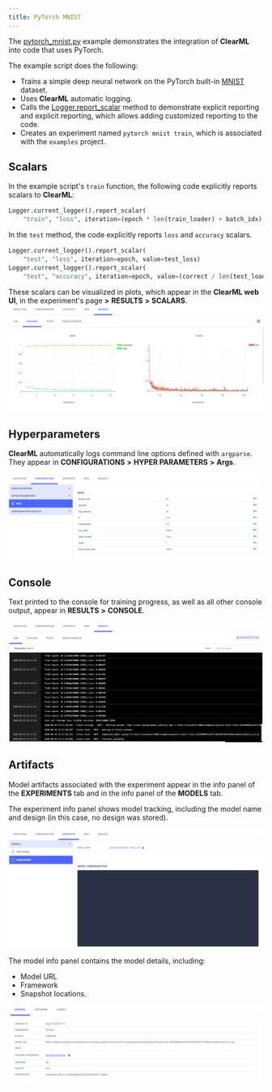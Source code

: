```yaml
---
title: PyTorch MNIST
---
```


The [pytorch_mnist.py](https://github.com/allegroai/clearml/blob/master/examples/frameworks/pytorch/pytorch_mnist.py) example 
demonstrates the integration of **ClearML** into code that uses PyTorch. 

The example script does the following:
* Trains a simple deep neural network on the PyTorch built-in [MNIST](https://pytorch.org/docs/stable/torchvision/datasets.html#mnist)
  dataset.
* Uses **ClearML** automatic logging. 
* Calls the [Logger.report_scalar](../../../references/sdk/logger.md#report_scalar) method to demonstrate explicit reporting and explicit reporting, 
  which allows adding customized reporting to the code.
* Creates an experiment named `pytorch mnist train`, which is associated with the `examples` project.

## Scalars

In the example script's `train` function, the following code explicitly reports scalars to **ClearML**:

```python
Logger.current_logger().report_scalar(
    "train", "loss", iteration=(epoch * len(train_loader) + batch_idx), value=loss.item())
```

In the `test` method, the code explicitly reports `loss` and `accuracy` scalars.

```python
Logger.current_logger().report_scalar(
    "test", "loss", iteration=epoch, value=test_loss)
Logger.current_logger().report_scalar(
    "test", "accuracy", iteration=epoch, value=(correct / len(test_loader.dataset)))
```    

These scalars can be visualized in plots, which appear in the **ClearML web UI**, in the experiment's
page **>** **RESULTS** **>** **SCALARS**. 
![image](../../../img/examples_pytorch_mnist_07.png)

## Hyperparameters

**ClearML** automatically logs command line options defined with `argparse`. They appear in **CONFIGURATIONS** **>** **HYPER PARAMETERS** **>** **Args**.

![image](../../../img/examples_pytorch_mnist_01.png)

## Console

Text printed to the console for training progress, as well as all other console output, appear in **RESULTS** **>** **CONSOLE**.

![image](../../../img/examples_pytorch_mnist_06.png)

## Artifacts

Model artifacts associated with the experiment appear in the info panel of the **EXPERIMENTS** tab and in 
the info panel of the **MODELS** tab.  


The experiment info panel shows model tracking, including the model name and design (in this case, no design was stored).

![image](../../../img/examples_pytorch_mnist_02.png)

The model info panel contains the model details, including: 
* Model URL
* Framework
* Snapshot locations.

![image](../../../img/examples_pytorch_mnist_03.png)
